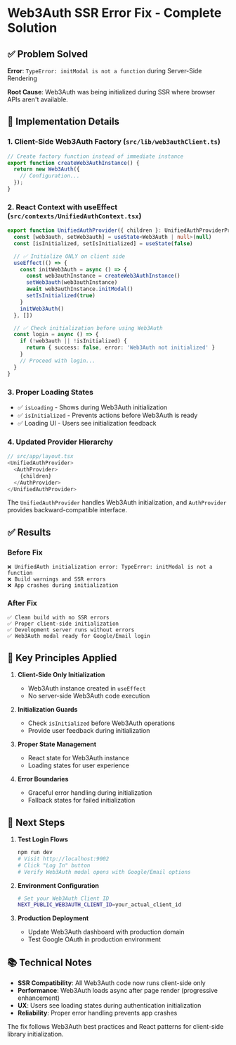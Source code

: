 # Web3Auth SSR Error Fix - Complete Solution

## ✅ Problem Solved

**Error**: `TypeError: initModal is not a function` during Server-Side Rendering

**Root Cause**: Web3Auth was being initialized during SSR where browser APIs aren't available.

## 🔧 Implementation Details

### 1. **Client-Side Web3Auth Factory** (`src/lib/web3authClient.ts`)
```typescript
// Create factory function instead of immediate instance
export function createWeb3AuthInstance() {
  return new Web3Auth({
    // Configuration...
  });
}
```

### 2. **React Context with useEffect** (`src/contexts/UnifiedAuthContext.tsx`)
```typescript
export function UnifiedAuthProvider({ children }: UnifiedAuthProviderProps) {
  const [web3auth, setWeb3auth] = useState<Web3Auth | null>(null)
  const [isInitialized, setIsInitialized] = useState(false)

  // ✅ Initialize ONLY on client side
  useEffect(() => {
    const initWeb3Auth = async () => {
      const web3authInstance = createWeb3AuthInstance()
      setWeb3auth(web3authInstance)
      await web3authInstance.initModal()
      setIsInitialized(true)
    }
    initWeb3Auth()
  }, [])

  // ✅ Check initialization before using Web3Auth
  const login = async () => {
    if (!web3auth || !isInitialized) {
      return { success: false, error: 'Web3Auth not initialized' }
    }
    // Proceed with login...
  }
}
```

### 3. **Proper Loading States**
- ✅ `isLoading` - Shows during Web3Auth initialization
- ✅ `isInitialized` - Prevents actions before Web3Auth is ready
- ✅ Loading UI - Users see initialization feedback

### 4. **Updated Provider Hierarchy**
```typescript
// src/app/layout.tsx
<UnifiedAuthProvider>
  <AuthProvider>
    {children}
  </AuthProvider>
</UnifiedAuthProvider>
```

The `UnifiedAuthProvider` handles Web3Auth initialization, and `AuthProvider` provides backward-compatible interface.

## ✅ Results

### Before Fix
```
❌ UnifiedAuth initialization error: TypeError: initModal is not a function
❌ Build warnings and SSR errors
❌ App crashes during initialization
```

### After Fix
```
✅ Clean build with no SSR errors
✅ Proper client-side initialization
✅ Development server runs without errors
✅ Web3Auth modal ready for Google/Email login
```

## 🎯 Key Principles Applied

1. **Client-Side Only Initialization**
   - Web3Auth instance created in `useEffect`
   - No server-side Web3Auth code execution

2. **Initialization Guards**
   - Check `isInitialized` before Web3Auth operations
   - Provide user feedback during initialization

3. **Proper State Management**
   - React state for Web3Auth instance
   - Loading states for user experience

4. **Error Boundaries**
   - Graceful error handling during initialization
   - Fallback states for failed initialization

## 🚀 Next Steps

1. **Test Login Flows**
   ```bash
   npm run dev
   # Visit http://localhost:9002
   # Click "Log In" button
   # Verify Web3Auth modal opens with Google/Email options
   ```

2. **Environment Configuration**
   ```bash
   # Set your Web3Auth Client ID
   NEXT_PUBLIC_WEB3AUTH_CLIENT_ID=your_actual_client_id
   ```

3. **Production Deployment**
   - Update Web3Auth dashboard with production domain
   - Test Google OAuth in production environment

## 📚 Technical Notes

- **SSR Compatibility**: All Web3Auth code now runs client-side only
- **Performance**: Web3Auth loads async after page render (progressive enhancement)
- **UX**: Users see loading states during authentication initialization
- **Reliability**: Proper error handling prevents app crashes

The fix follows Web3Auth best practices and React patterns for client-side library initialization.